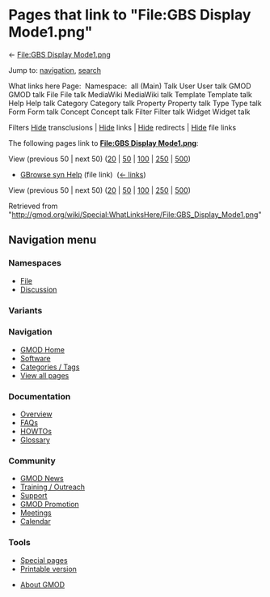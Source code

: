 <div id="mw-page-base" class="noprint">

</div>

<div id="mw-head-base" class="noprint">

</div>

<div id="content" class="mw-body" role="main">

<span id="top"></span>

<div id="mw-js-message" style="display:none;">

</div>



# <span dir="auto">Pages that link to "File:GBS Display Mode1.png"</span>

<div id="bodyContent">

<div id="contentSub">

← [File:GBS Display
Mode1.png](/wiki/File:GBS_Display_Mode1.png "File:GBS Display Mode1.png")

</div>

<div id="jump-to-nav" class="mw-jump">

Jump to: [navigation](#mw-navigation), [search](#p-search)

</div>

<div id="mw-content-text">

What links here Page:  Namespace:  all (Main) Talk User User talk GMOD
GMOD talk File File talk MediaWiki MediaWiki talk Template Template talk
Help Help talk Category Category talk Property Property talk Type Type
talk Form Form talk Concept Concept talk Filter Filter talk Widget
Widget talk

Filters
[Hide](/mediawiki/index.php?title=Special:WhatLinksHere/File:GBS_Display_Mode1.png&hidetrans=1 "Special:WhatLinksHere/File:GBS Display Mode1.png")
transclusions \|
[Hide](/mediawiki/index.php?title=Special:WhatLinksHere/File:GBS_Display_Mode1.png&hidelinks=1 "Special:WhatLinksHere/File:GBS Display Mode1.png")
links \|
[Hide](/mediawiki/index.php?title=Special:WhatLinksHere/File:GBS_Display_Mode1.png&hideredirs=1 "Special:WhatLinksHere/File:GBS Display Mode1.png")
redirects \|
[Hide](/mediawiki/index.php?title=Special:WhatLinksHere/File:GBS_Display_Mode1.png&hideimages=1 "Special:WhatLinksHere/File:GBS Display Mode1.png")
file links

The following pages link to **[File:GBS Display
Mode1.png](/wiki/File:GBS_Display_Mode1.png "File:GBS Display Mode1.png")**:

View (previous 50 \| next 50)
([20](/mediawiki/index.php?title=Special:WhatLinksHere/File:GBS_Display_Mode1.png&limit=20 "Special:WhatLinksHere/File:GBS Display Mode1.png")
\|
[50](/mediawiki/index.php?title=Special:WhatLinksHere/File:GBS_Display_Mode1.png&limit=50 "Special:WhatLinksHere/File:GBS Display Mode1.png")
\|
[100](/mediawiki/index.php?title=Special:WhatLinksHere/File:GBS_Display_Mode1.png&limit=100 "Special:WhatLinksHere/File:GBS Display Mode1.png")
\|
[250](/mediawiki/index.php?title=Special:WhatLinksHere/File:GBS_Display_Mode1.png&limit=250 "Special:WhatLinksHere/File:GBS Display Mode1.png")
\|
[500](/mediawiki/index.php?title=Special:WhatLinksHere/File:GBS_Display_Mode1.png&limit=500 "Special:WhatLinksHere/File:GBS Display Mode1.png"))

- [GBrowse syn Help](/wiki/GBrowse_syn_Help "GBrowse syn Help") (file
  link) ‎ <span class="mw-whatlinkshere-tools">([←
  links](/mediawiki/index.php?title=Special:WhatLinksHere&target=GBrowse+syn+Help "Special:WhatLinksHere"))</span>

View (previous 50 \| next 50)
([20](/mediawiki/index.php?title=Special:WhatLinksHere/File:GBS_Display_Mode1.png&limit=20 "Special:WhatLinksHere/File:GBS Display Mode1.png")
\|
[50](/mediawiki/index.php?title=Special:WhatLinksHere/File:GBS_Display_Mode1.png&limit=50 "Special:WhatLinksHere/File:GBS Display Mode1.png")
\|
[100](/mediawiki/index.php?title=Special:WhatLinksHere/File:GBS_Display_Mode1.png&limit=100 "Special:WhatLinksHere/File:GBS Display Mode1.png")
\|
[250](/mediawiki/index.php?title=Special:WhatLinksHere/File:GBS_Display_Mode1.png&limit=250 "Special:WhatLinksHere/File:GBS Display Mode1.png")
\|
[500](/mediawiki/index.php?title=Special:WhatLinksHere/File:GBS_Display_Mode1.png&limit=500 "Special:WhatLinksHere/File:GBS Display Mode1.png"))

</div>

<div class="printfooter">

Retrieved from
"<http://gmod.org/wiki/Special:WhatLinksHere/File:GBS_Display_Mode1.png>"

</div>

<div id="catlinks" class="catlinks catlinks-allhidden">

</div>

<div class="visualClear">

</div>

</div>

</div>

<div id="mw-navigation">

## Navigation menu

<div id="mw-head">



<div id="left-navigation">

<div id="p-namespaces" class="vectorTabs" role="navigation"
aria-labelledby="p-namespaces-label">

### Namespaces

- <span id="ca-nstab-image"><a href="/wiki/File:GBS_Display_Mode1.png" accesskey="c"
  title="View the file page [c]">File</a></span>
- <span id="ca-talk"><a
  href="/mediawiki/index.php?title=File_talk:GBS_Display_Mode1.png&amp;action=edit&amp;redlink=1"
  accesskey="t"
  title="Discussion about the content page [t]">Discussion</a></span>

</div>

<div id="p-variants" class="vectorMenu emptyPortlet" role="navigation"
aria-labelledby="p-variants-label">

### 

### Variants[](#)

<div class="menu">

</div>

</div>

</div>

<div id="right-navigation">





</div>



</div>

</div>

</div>

<div id="mw-panel">

<div id="p-logo" role="banner">

<a href="/wiki/Main_Page"
style="background-image: url(http://gmod.org/images/GMOD-cogs.png);"
title="Visit the main page"></a>

</div>

<div id="p-Navigation" class="portal" role="navigation"
aria-labelledby="p-Navigation-label">

### Navigation

<div class="body">

- <span id="n-GMOD-Home">[GMOD Home](/wiki/Main_Page)</span>
- <span id="n-Software">[Software](/wiki/GMOD_Components)</span>
- <span id="n-Categories-.2F-Tags">[Categories /
  Tags](/wiki/Categories)</span>
- <span id="n-View-all-pages">[View all
  pages](/wiki/Special:AllPages)</span>

</div>

</div>

<div id="p-Documentation" class="portal" role="navigation"
aria-labelledby="p-Documentation-label">

### Documentation

<div class="body">

- <span id="n-Overview">[Overview](/wiki/Overview)</span>
- <span id="n-FAQs">[FAQs](/wiki/Category:FAQ)</span>
- <span id="n-HOWTOs">[HOWTOs](/wiki/Category:HOWTO)</span>
- <span id="n-Glossary">[Glossary](/wiki/Glossary)</span>

</div>

</div>

<div id="p-Community" class="portal" role="navigation"
aria-labelledby="p-Community-label">

### Community

<div class="body">

- <span id="n-GMOD-News">[GMOD News](/wiki/GMOD_News)</span>
- <span id="n-Training-.2F-Outreach">[Training /
  Outreach](/wiki/Training_and_Outreach)</span>
- <span id="n-Support">[Support](/wiki/Support)</span>
- <span id="n-GMOD-Promotion">[GMOD
  Promotion](/wiki/GMOD_Promotion)</span>
- <span id="n-Meetings">[Meetings](/wiki/Meetings)</span>
- <span id="n-Calendar">[Calendar](/wiki/Calendar)</span>

</div>

</div>

<div id="p-tb" class="portal" role="navigation"
aria-labelledby="p-tb-label">

### Tools

<div class="body">

- <span id="t-specialpages"><a href="/wiki/Special:SpecialPages" accesskey="q"
  title="A list of all special pages [q]">Special pages</a></span>
- <span id="t-print"><a
  href="/mediawiki/index.php?title=Special:WhatLinksHere/File:GBS_Display_Mode1.png&amp;printable=yes"
  rel="alternate" accesskey="p"
  title="Printable version of this page [p]">Printable version</a></span>

</div>

</div>

</div>

</div>

<div id="footer" role="contentinfo">

- <span id="footer-places-about">[About
  GMOD](/wiki/GMOD:About "GMOD:About")</span>

<!-- -->






</div>
